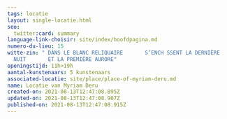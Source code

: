 ```yaml
---
tags: locatie
layout: single-locatie.html
seo:
  twitter:card: summary
language-link-choisir: site/index/hoofdpagina.md
numero-du-lieu: 15
witte-zin: " DANS LE BLANC RELIQUAIRE       S’ENCH SSENT LA DERNIÈRE
  NUIT       ET LA PREMIÈRE AURORE"
openingstijd: 11h>19h
aantal-kunstenaars: 5 kunstenaars
associated-locatie: site/place/place-of-myriam-deru.md
name: Locatie van Myriam Deru
created-on: 2021-08-13T12:47:08.895Z
updated-on: 2021-08-13T12:47:08.907Z
published-on: 2021-08-13T12:47:08.915Z
---
```

